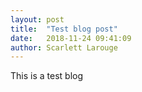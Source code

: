 ```yaml
---
layout: post
title:  "Test blog post"
date:   2018-11-24 09:41:09
author: Scarlett Larouge
---
```

This is a test blog